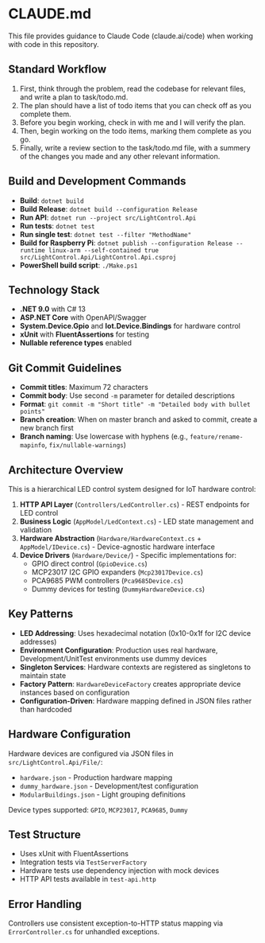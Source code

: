 # CLAUDE.md

This file provides guidance to Claude Code (claude.ai/code) when working with code in this repository.

## Standard Workflow

1. First, think through the problem, read the codebase for relevant files, and write a plan to task/todo.md.
2. The plan should have a list of todo items that you can check off as you complete them.
3. Before you begin working, check in with me and I will verify the plan.
4. Then, begin working on the todo items, marking them complete as you go.
5. Finally, write a review section to the task/todo.md file, with a summery of the changes you made and any other relevant information.

## Build and Development Commands

- **Build**: `dotnet build`
- **Build Release**: `dotnet build --configuration Release`
- **Run API**: `dotnet run --project src/LightControl.Api`
- **Run tests**: `dotnet test`
- **Run single test**: `dotnet test --filter "MethodName"`
- **Build for Raspberry Pi**: `dotnet publish --configuration Release --runtime linux-arm --self-contained true src/LightControl.Api/LightControl.Api.csproj`
- **PowerShell build script**: `./Make.ps1`

## Technology Stack

- **.NET 9.0** with C# 13
- **ASP.NET Core** with OpenAPI/Swagger
- **System.Device.Gpio** and **Iot.Device.Bindings** for hardware control
- **xUnit** with **FluentAssertions** for testing
- **Nullable reference types** enabled

## Git Commit Guidelines

- **Commit titles**: Maximum 72 characters
- **Commit body**: Use second `-m` parameter for detailed descriptions
- **Format**: `git commit -m "Short title" -m "Detailed body with bullet points"`
- **Branch creation**: When on master branch and asked to commit, create a new branch first
- **Branch naming**: Use lowercase with hyphens (e.g., `feature/rename-mapinfo`, `fix/nullable-warnings`)

## Architecture Overview

This is a hierarchical LED control system designed for IoT hardware control:

1. **HTTP API Layer** (`Controllers/LedController.cs`) - REST endpoints for LED control
2. **Business Logic** (`AppModel/LedContext.cs`) - LED state management and validation
3. **Hardware Abstraction** (`Hardware/HardwareContext.cs` + `AppModel/IDevice.cs`) - Device-agnostic hardware interface
4. **Device Drivers** (`Hardware/Device/`) - Specific implementations for:
   - GPIO direct control (`GpioDevice.cs`)
   - MCP23017 I2C GPIO expanders (`Mcp23017Device.cs`)
   - PCA9685 PWM controllers (`Pca9685Device.cs`)
   - Dummy devices for testing (`DummyHardwareDevice.cs`)

## Key Patterns

- **LED Addressing**: Uses hexadecimal notation (0x10-0x1f for I2C device addresses)
- **Environment Configuration**: Production uses real hardware, Development/UnitTest environments use dummy devices
- **Singleton Services**: Hardware contexts are registered as singletons to maintain state
- **Factory Pattern**: `HardwareDeviceFactory` creates appropriate device instances based on configuration
- **Configuration-Driven**: Hardware mapping defined in JSON files rather than hardcoded

## Hardware Configuration

Hardware devices are configured via JSON files in `src/LightControl.Api/File/`:
- `hardware.json` - Production hardware mapping
- `dummy_hardware.json` - Development/test configuration
- `ModularBuildings.json` - Light grouping definitions

Device types supported: `GPIO`, `MCP23017`, `PCA9685`, `Dummy`

## Test Structure

- Uses xUnit with FluentAssertions
- Integration tests via `TestServerFactory` 
- Hardware tests use dependency injection with mock devices
- HTTP API tests available in `test-api.http`

## Error Handling

Controllers use consistent exception-to-HTTP status mapping via `ErrorController.cs` for unhandled exceptions.